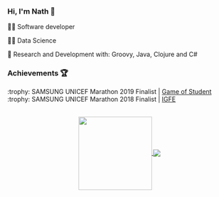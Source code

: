 ### Hi, I'm Nath :vulcan_salute:

:man_technologist: Software developer

:man_student: Data Science

:brain: Research and Development with: Groovy, Java, Clojure and C#

### Achievements :trophy:

<p>:trophy: SAMSUNG UNICEF Marathon 2019 Finalist | <a href="https://github.com/developers-pantaneiros/game">Game of Student</a> <br>
:trophy: SAMSUNG UNICEF Marathon 2018 Finalist | <a href="https://github.com/nathaliacosim/IGFE">IGFE</a></br>
<br>
<p align="center">
  <a href="https://github.com/anuraghazra/github-readme-stats">
    <img
      align="center"
      height="165"
      src="https://github-readme-stats.vercel.app/api?username=nathaliacosim&count_private=true&show_icons=true&custom_title=Github%20Status"
    />
  </a>
  <a href="https://github.com/anuraghazra/github-readme-stats">
    <img
      align="center"
      src="https://github-readme-stats.vercel.app/api/top-langs?username=nathaliacosim&layout=compact&custom_title=Languages%20More%20Used"
    />
  </a>
</p>

